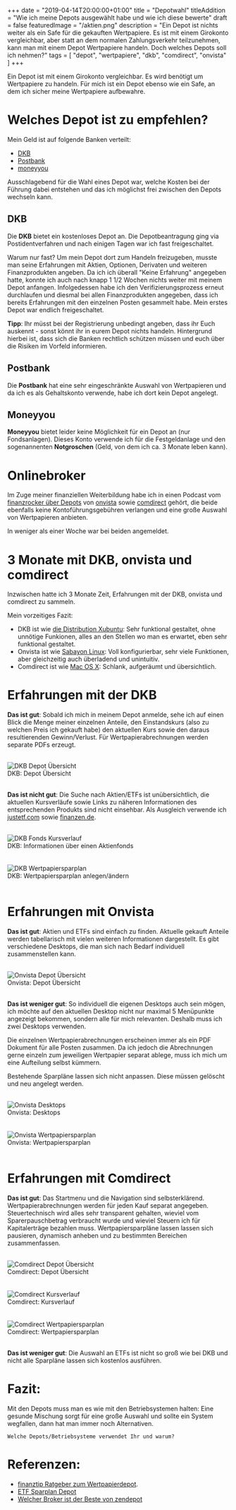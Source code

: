 +++
date = "2019-04-14T20:00:00+01:00"
title = "Depotwahl"
titleAddition = "Wie ich meine Depots ausgewählt habe und wie ich diese bewerte"
draft = false
featuredImage = "/aktien.png"
description = "Ein Depot ist nichts weiter als ein Safe für die gekauften Wertpapiere. Es ist mit einem Girokonto vergleichbar, aber statt an dem normalen Zahlungsverkehr teilzunehmen, kann man mit einem Depot Wertpapiere handeln. Doch welches Depots soll ich nehmen?"
tags = [
    "depot",
    "wertpapiere",
    "dkb",
    "comdirect",
    "onvista"
]
+++

Ein Depot ist mit einem Girokonto vergleichbar. Es wird benötigt um Wertpapiere zu handeln. Für mich ist ein Depot
ebenso wie ein Safe, an dem ich sicher meine Wertpapiere aufbewahre.

# Welches Depot ist zu empfehlen?

Mein Geld ist auf folgende Banken verteilt:


- [DKB](https://www.dkb.de "DKB")
- [Postbank](https://www.postbank.de "Postbank")
- [moneyyou](https://www.moneyyou.de "moneyyou")


Ausschlagebend für die Wahl eines Depot war, welche Kosten bei der Führung dabei entstehen und das ich möglichst frei
zwischen den Depots wechseln kann.


## DKB

Die **DKB** bietet ein kostenloses Depot an.
Die Depotbeantragung ging via Postidentverfahren und nach einigen Tagen war ich fast freigeschaltet.


Warum nur fast? Um mein Depot dort zum Handeln freizugeben, musste man seine Erfahrungen mit Aktien, Optionen, Derivaten und weiteren
Finanzprodukten angeben. Da ich ich überall "Keine Erfahrung" angegeben hatte, konnte ich auch nach knapp 1 1/2 Wochen
nichts weiter mit meinem Depot anfangen. Infolgedessen habe ich den
Verifizierungsprozess erneut durchlaufen und diesmal bei allen Finanzprodukten angegeben, dass ich bereits Erfahrungen
mit den einzelnen Posten gesammelt habe. Mein erstes Depot war endlich freigeschaltet.


**Tipp**: Ihr müsst bei der Registrierung unbedingt angeben, dass ihr Euch auskennt - sonst könnt ihr in eurem Depot nichts handeln.
Hintergrund hierbei ist, dass sich die Banken rechtlich schützen müssen und euch über die Risiken im Vorfeld informieren.


## Postbank

Die **Postbank** hat eine sehr eingeschränkte Auswahl von Wertpapieren und da ich es als Gehaltskonto verwende, habe ich dort
kein Depot angelegt.


## Moneyyou

**Moneyyou** bietet leider keine Möglichkeit für ein Depot an (nur Fondsanlagen). Dieses Konto verwende ich für die
Festgeldanlage und den sogenannenten **Notgroschen** (Geld, von dem ich ca. 3 Monate leben kann).


# Onlinebroker

Im Zuge meiner finanziellen Weiterbildung habe ich in einen Podcast vom [finanzrocker über Depots](https://finanzrocker.net/mein-finanz-setup-3-aktiendepots-bei-direktbanken "finanzrocker über Depots") von [onvista](https://www.onvista.de "onvista") sowie [comdirect](https://www.comdirect.de "comdirect") gehört, die beide ebenfalls keine Kontoführungsgebühren verlangen und eine große Auswahl von Wertpapieren anbieten.

In weniger als einer Woche war bei beiden angemeldet.


# 3 Monate mit DKB, onvista und comdirect

Inzwischen hatte ich 3 Monate Zeit, Erfahrungen mit der DKB, onvista und comdirect zu sammeln.

Mein vorzeitiges Fazit:

- DKB ist wie [die Distribution Xubuntu](https://xubuntu.org "Xubuntu"): Sehr funktional gestaltet, ohne unnötige Funkionen, alles an den Stellen wo man es erwartet, eben sehr funktional gestaltet.
- Onvista ist wie [Sabayon Linux](https://www.sabayon.org "Sabayon Linux"): Voll konfigurierbar, sehr viele Funktionen, aber gleichzeitig auch überladend und unintuitiv.
- Comdirect ist wie [Mac OS X](https://de.wikipedia.org/wiki/MacOS "Mac OS X"): Schlank, aufgeräumt und übersichtlich.


# Erfahrungen mit der DKB

**Das ist gut**: Sobald ich mich in meinem Depot anmelde, sehe ich auf einen Blick die Menge  meiner einzelnen Anteile, den Einstandskurs (also zu welchen Preis ich gekauft habe) den aktuellen Kurs sowie den daraus resultierenden Gewinn/Verlust. Für Wertpapierabrechnungen werden separate PDFs erzeugt.

<br>
<img src="/depot_dkb_uebersicht.png" class="center" alt="DKB Depot Übersicht"/>
<div class="right">DKB: Depot Übersicht</div>
<br>


**Das ist nicht gut**: Die Suche nach Aktien/ETFs ist unübersichtlich, die aktuellen Kursverläufe sowie Links zu näheren Informationen des entsprechenden
Produkts sind nicht einsehbar. Als Ausgleich verwende ich [justetf.com](https://www.justetf.com/de "justetf.com") sowie [finanzen.de](https://www.finanzen.net "finanzen.de").


<br>
<img src="/depot_dkb_kursverlauf.png" class="center" alt="DKB Fonds Kursverlauf"/>
<div class="right">DKB: Informationen über einen Aktienfonds</div>
<br>


<br>
<img src="/depot_dkb_wertpapiersparplan.png" class="center" alt="DKB Wertpapiersparplan"/>
<div class="right">DKB: Wertpapiersparplan anlegen/ändern</div>
<br>


# Erfahrungen mit Onvista

**Das ist gut**: Aktien und ETFs sind einfach zu finden. Aktuelle gekauft Anteile werden tabellarisch mit vielen
weiteren Informationen dargestellt. Es gibt verschiedene Desktops, die man sich nach Bedarf individuell zusammenstellen kann.


<br>
<img src="/depot_onvista_uebersicht.png" class="center" alt="Onvista Depot Übersicht"/>
<div class="right">Onvista: Depot Übersicht</div>
<br>


**Das ist weniger gut**: So individuell die eigenen Desktops auch sein mögen, ich möchte auf den aktuellen Desktop nicht nur
maximal 5 Menüpunkte angezeigt bekommen, sondern alle für mich relevanten. Deshalb muss ich zwei Desktops verwenden.

Die einzelnen Wertpapierabrechnungen erscheinen immer als ein PDF Dokument für alle Posten zusammen. Da ich
jedoch die Abrechnungen gerne einzeln zum jeweiligen Wertpapier separat ablege, muss ich mich um eine Aufteilung selbst
kümmern.

Bestehende Sparpläne lassen sich nicht anpassen. Diese müssen gelöscht und neu angelegt werden.


<br>
<img src="/depot_onvista_desktops.png" class="center" alt="Onvista Desktops"/>
<div class="right">Onvista: Desktops</div>
<br>


<br>
<img src="/depot_onvista_wertpapiersparplan.png" class="center" alt="Onvista Wertpapiersparplan"/>
<div class="right">Onvista: Wertpapiersparplan</div>
<br>


# Erfahrungen mit Comdirect


**Das ist gut**: Das Startmenu und die Navigation sind selbsterklärend. Wertpapierabrechnungen werden
für jeden Kauf separat angegeben. Steuertechnisch wird alles sehr transparent gehalten, wieviel vom Sparerpauschbetrag
verbraucht wurde und wieviel Steuern ich für Kapitalerträge bezahlen muss.
Wertpapiersparpläne lassen lassen sich pausieren, dynamisch anheben und zu bestimmten Bereichen zusammenfassen.


<br>
<img src="/depot_comdirect_uebersicht.png" class="center" alt="Comdirect Depot Übersicht"/>
<div class="right">Comdirect: Depot Übersicht</div>
<br>


<br>
<img src="/depot_comdirect_kursverlauf.png" class="center" alt="Comdirect Kursverlauf"/>
<div class="center">Comdirect: Kursverlauf</div>
<br>


<br>
<img src="/depot_comdirect_wertpapiersparplan.png" class="center" alt="Comdirect Wertpapiersparplan"/>
<div class="center">Comdirect: Wertpapiersparplan</div>
<br>


**Das ist weniger gut**: Die Auswahl an ETFs ist nicht so groß wie bei DKB und nicht alle Sparpläne lassen sich kostenlos
ausführen.


# Fazit:

Mit den Depots muss man es wie mit den Betriebsystemen halten: Eine gesunde Mischung sorgt für eine große Auswahl und
sollte ein System wegfallen, dann hat man immer noch Alternativen.

`Welche Depots/Betriebsysteme verwendet Ihr und warum?`


# Referenzen:

- [finanztip Ratgeber zum Wertpapierdepot](https://www.finanztip.de/wertdepot "finanztip Ratgeber zum Wertpapierdepot").
- [ETF Sparplan Depot](https://www.youtube.com/watch?v=rZdObAbXh2k "ETF Sparplan Depot")
- [Welcher Broker ist der Beste von zendepot](https://zendepot.de/online-depot-welcher-broker-ist-der-beste/ "Welcher Broker ist der Beste von zendepot")

